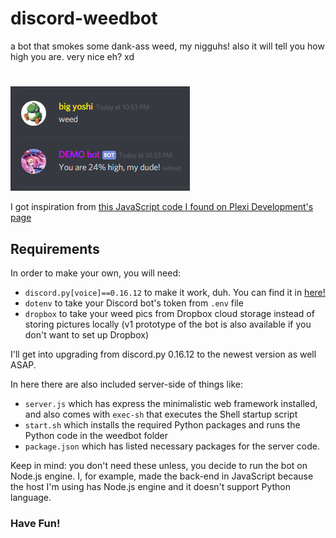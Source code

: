 # discord-weedbot

a bot that smokes some dank-ass weed, my nigguhs! also it will tell you how high you are. very nice eh? xd
#
![](/res/image.png)

I got inspiration from [this JavaScript code I found on Plexi Development's page](https://sourcecode.glitch.me/view?key=1460278146236522)

## Requirements

In order to make your own, you will need:
- `discord.py[voice]==0.16.12` to make it work, duh.  You can find it in [here!](https://libraries.io/pypi/discord.py)
- `dotenv` to take your Discord bot's token from `.env` file
- `dropbox` to take your weed pics from Dropbox cloud storage instead of storing pictures locally (v1 prototype of the bot is also available if you don't want to set up Dropbox)

I'll get into upgrading from discord.py 0.16.12 to the newest version as well ASAP.

In here there are also included server-side of things like:
- `server.js` which has express the minimalistic web framework installed, and also comes with `exec-sh` that executes the Shell startup script
- `start.sh` which installs the required Python packages and runs the Python code in the weedbot folder
- `package.json` which has listed necessary packages for the server code.

Keep in mind: you don't need these unless, you decide to run the bot on Node.js engine. I, for example, made the back-end in JavaScript because the host I'm using has Node.js engine and it doesn't support Python language.

### Have Fun!